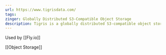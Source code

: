 ```yaml
---
url: https://www.tigrisdata.com/
tags: 
zinger: Globally Distributed S3-Compatible Object Storage
description: Tigris is a globally distributed S3-compatible object storage service that provides low latency anywhere in the world, enabling developers to store and access any amount of data for a wide range of use cases.
---
```

Used by [[Fly.io]]

[[Object Storage]]


